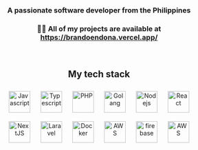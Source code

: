 <div align="center">

### <div align="center">A passionate software developer from the Philippines</div>

### 👨‍💻 All of my projects are available at https://brandoendona.vercel.app/

<br/>

## My tech stack

<div align="center">  
<a href="https://www.javascript.com/" target="_blank"><img style="margin: 10px" src="https://cdn.jsdelivr.net/gh/devicons/devicon@latest/icons/javascript/javascript-original.svg" alt="Javascript" height="50" /></a>  
<a href="https://www.typescriptlang.org/" target="_blank"><img style="margin: 10px" src="https://cdn.jsdelivr.net/gh/devicons/devicon@latest/icons/typescript/typescript-original.svg" alt="Typescript" height="50" /></a>  
<a href="https://www.php.net/" target="_blank"><img style="margin: 10px" src="https://cdn.jsdelivr.net/gh/devicons/devicon@latest/icons/php/php-original.svg" alt="PHP" height="50" /></a>  
<a href="https://go.dev/" target="_blank"><img style="margin: 10px" src="https://cdn.jsdelivr.net/gh/devicons/devicon@latest/icons/go/go-original-wordmark.svg" alt="Golang" height="50" /></a>
<a href="https://nodejs.org/en" target="_blank"><img style="margin: 10px" src="https://cdn.jsdelivr.net/gh/devicons/devicon@latest/icons/nodejs/nodejs-plain-wordmark.svg" alt="Nodejs" height="50" /></a>
<a href="https://reactjs.org/" target="_blank"><img style="margin: 10px" src="https://cdn.jsdelivr.net/gh/devicons/devicon@latest/icons/react/react-original-wordmark.svg" alt="React" height="50" /></a>  
<a href="https://nextjs.org/" target="_blank"><img style="margin: 10px" src="https://cdn.jsdelivr.net/gh/devicons/devicon@latest/icons/nextjs/nextjs-original.svg" alt="NextJS" height="50" /></a>
<a href="https://laravel.com/" target="_blank"><img style="margin: 10px" src="https://cdn.jsdelivr.net/gh/devicons/devicon@latest/icons/laravel/laravel-original-wordmark.svg" alt="Laravel" height="50" /></a>  
<a href="https://www.docker.com/" target="_blank"><img style="margin: 10px" src="https://cdn.jsdelivr.net/gh/devicons/devicon@latest/icons/docker/docker-plain-wordmark.svg" alt="Docker" height="50" /></a>
<a href="https://aws.amazon.com/" target="_blank"><img style="margin: 10px" src="https://cdn.jsdelivr.net/gh/devicons/devicon@latest/icons/amazonwebservices/amazonwebservices-plain-wordmark.svg" alt="AWS" height="50" /></a>  
<a href="https://firebase.google.com/" target="_blank"><img style="margin: 10px" src="https://cdn.jsdelivr.net/gh/devicons/devicon@latest/icons/firebase/firebase-original-wordmark.svg" alt="firebase" height="50" /></a>  
<a href=https://www.digitalocean.com/" target="_blank"><img style="margin: 10px" src="https://cdn.jsdelivr.net/gh/devicons/devicon@latest/icons/digitalocean/digitalocean-original-wordmark.svg" alt="AWS" height="50" /></a>  
</div>
